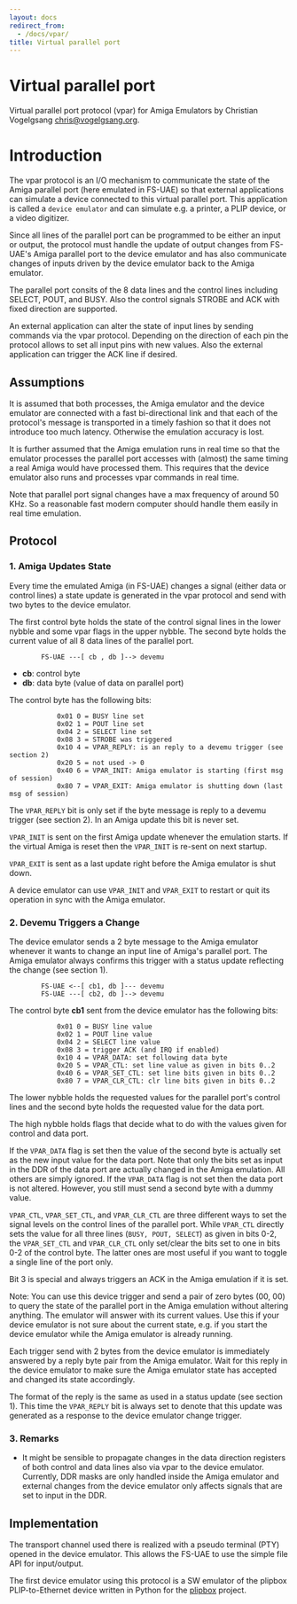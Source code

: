 ```yaml
---
layout: docs
redirect_from:
  - /docs/vpar/
title: Virtual parallel port
---
```


# Virtual parallel port

Virtual parallel port protocol (vpar) for Amiga Emulators by Christian Vogelgsang <chris@vogelgsang.org>.

# Introduction

The vpar protocol is an I/O mechanism to communicate the state of the Amiga parallel port (here emulated in FS-UAE) so that external applications can simulate a device connected to this virtual parallel port. This application is called a `device emulator` and can simulate e.g. a printer, a PLIP device, or a video digitizer.

Since all lines of the parallel port can be programmed to be either an input or output, the protocol must handle the update of output changes from FS-UAE's Amiga parallel port to the device emulator and has also communicate changes of inputs driven by the device emulator back to the Amiga emulator.

The parallel port consits of the 8 data lines and the control lines including SELECT, POUT, and BUSY. Also the control signals STROBE and ACK with fixed direction are supported.

An external application can alter the state of input lines by sending commands via the vpar protocol. Depending on the direction of each pin the protocol allows to set all input pins with new values. Also the external application can trigger the ACK line if desired.

## Assumptions

It is assumed that both processes, the Amiga emulator and the device emulator are connected with a fast bi-directional link and that each of the protocol's message is transported in a timely fashion so that it does not introduce too much latency. Otherwise the emulation accuracy is lost.

It is further assumed that the Amiga emulation runs in real time so that the emulator processes the parallel port accesses with (almost) the same timing a real Amiga would have processed them. This requires that the device emulator also runs and processes vpar commands in real time.

Note that parallel port signal changes have a max frequency of around 50 KHz. So a reasonable fast modern computer should handle them easily in real time emulation.

## Protocol

### 1. Amiga Updates State

Every time the emulated Amiga (in FS-UAE) changes a signal (either data or control lines) a state update is generated in the vpar protocol and send with two bytes to the device emulator.

The first control byte holds the state of the control signal lines in the lower nybble and some vpar flags in the upper nybble. The second byte holds the current value of all 8 data lines of the parallel port.

            FS-UAE ---[ cb , db ]--> devemu

- **cb**: control byte
- **db**: data byte (value of data on parallel port)

The control byte has the following bits:

                0x01 0 = BUSY line set
                0x02 1 = POUT line set
                0x04 2 = SELECT line set
                0x08 3 = STROBE was triggered
                0x10 4 = VPAR_REPLY: is an reply to a devemu trigger (see section 2)
                0x20 5 = not used -> 0
                0x40 6 = VPAR_INIT: Amiga emulator is starting (first msg of session)
                0x80 7 = VPAR_EXIT: Amiga emulator is shutting down (last msg of session)

The `VPAR_REPLY` bit is only set if the byte message is reply to a devemu trigger (see section 2). In an Amiga update this bit is never set.

`VPAR_INIT` is sent on the first Amiga update whenever the emulation starts. If the virtual Amiga is reset then the `VPAR_INIT` is re-sent on next startup.

`VPAR_EXIT` is sent as a last update right before the Amiga emulator is shut down.

A device emulator can use `VPAR_INIT` and `VPAR_EXIT` to restart or quit its operation in sync with the Amiga emulator.

### 2. Devemu Triggers a Change

The device emulator sends a 2 byte message to the Amiga emulator whenever it wants to change an input line of Amiga's parallel port. The Amiga emulator always confirms this trigger with a status update reflecting the change (see section 1).

            FS-UAE <--[ cb1, db ]--- devemu
            FS-UAE ---[ cb2, db ]--> devemu

The control byte **cb1** sent from the device emulator has the following bits:

                0x01 0 = BUSY line value
                0x02 1 = POUT line value
                0x04 2 = SELECT line value
                0x08 3 = trigger ACK (and IRQ if enabled)
                0x10 4 = VPAR_DATA: set following data byte
                0x20 5 = VPAR_CTL: set line value as given in bits 0..2
                0x40 6 = VPAR_SET_CTL: set line bits given in bits 0..2
                0x80 7 = VPAR_CLR_CTL: clr line bits given in bits 0..2

The lower nybble holds the requested values for the parallel port's control lines and the second byte holds the requested value for the data port.

The high nybble holds flags that decide what to do with the values given for control and data port.

If the `VPAR_DATA` flag is set then the value of the second byte is actually set as the new input value for the data port. Note that only the bits set as input in the DDR of the data port are actually changed in the Amiga emulation. All others are simply ignored. If the `VPAR_DATA` flag is not set then the data port is not altered. However, you still must send a second byte with a dummy value.

`VPAR_CTL`, `VPAR_SET_CTL`, and `VPAR_CLR_CTL` are three different ways to set the signal levels on the control lines of the parallel port. While `VPAR_CTL` directly sets the value for all three lines (`BUSY, POUT, SELECT`) as given in bits 0-2, the `VPAR_SET_CTL` and `VPAR_CLR_CTL` only set/clear the bits set to one in bits 0-2 of the control byte. The latter ones are most useful if you want to toggle a single line of the port only.

Bit 3 is special and always triggers an ACK in the Amiga emulation if it is set.

Note: You can use this device trigger and send a pair of zero bytes (00, 00) to query the state of the parallel port in the Amiga emulation without altering anything. The emulator will answer with its current values. Use this if your device emulator is not sure about the current state, e.g. if you start the device emulator while the Amiga emulator is already running.

Each trigger send with 2 bytes from the device emulator is immediately answered by a reply byte pair from the Amiga emulator. Wait for this reply in the device emulator to make sure the Amiga emulator state has accepted and changed its state accordingly.

The format of the reply is the same as used in a status update (see section 1). This time the `VPAR_REPLY` bit is always set to denote that this update was generated as a response to the device emulator change trigger.

### 3. Remarks

- It might be sensible to propagate changes in the data direction registers of both control and data lines also via vpar to the device emulator. Currently, DDR masks are only handled inside the Amiga emulator and external changes from the device emulator only affects signals that are set to input in the DDR.

## Implementation

The transport channel used there is realized with a pseudo terminal (PTY) opened in the device emulator. This allows the FS-UAE to use the simple file API for input/output.

The first device emulator using this protocol is a SW emulator of the plipbox PLIP-to-Ethernet device written in Python for the [plipbox][2] project.

[1]: https://github.com/cnvogelg/fs-uae-gles/tree/chris-devel
[2]: http://lallafa.de/blog/amiga-projects/plipbox
